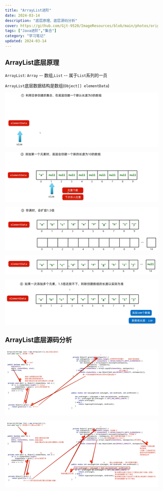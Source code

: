 ```yaml
---
title: "ArrayList进阶"
date: 2024-03-14
description: "底层原理、底层源码分析"
cover: https://github.com/Gjt-9520/ImageResources/blob/main/photos/original/Ximage72.jpg?raw=true
tags: ["Java进阶","集合"]
category: "学习笔记"
updated: 2024-03-14
---
```


## ArrayList底层原理

`ArrayList`: `Array` -- 数组,`List` -- 属于`List`系列的一员            

`ArrayList`底层数据结构是数组(`Object[] elementData`)

![ArrayList底层原理1](../images/ArrayList底层原理1.png)

![ArrayList底层原理2](../images/ArrayList底层原理2.png)

![ArrayList底层原理3](../images/ArrayList底层原理3.png)

![ArrayList底层原理4](../images/ArrayList底层原理4.png)

![ArrayList底层原理5](../images/ArrayList底层原理5.png)

## ArrayList底层源码分析

![ArrayList底层原理源码1](../images/ArrayList底层原理源码1.png)

![ArrayList底层原理源码2](../images/ArrayList底层原理源码2.png)